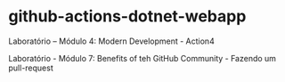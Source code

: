 # github-actions-dotnet-webapp
Laboratório – Módulo 4: Modern Development - Action4

Laboratório - Módulo 7: Benefits of teh GitHub Community - Fazendo um pull-request

